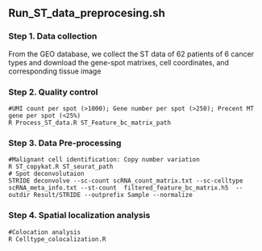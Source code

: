 ## Run_ST_data_preprocesing.sh

### Step 1. Data collection

From the GEO database, we collect the ST data of 62 patients of 6 cancer types and download the gene-spot matrixes, cell coordinates, and corresponding tissue image

### Step 2. Quality control
    #UMI count per spot (>1000); Gene number per spot (>250); Precent MT gene per spot (<25%)
    R Process_ST_data.R ST_Feature_bc_matrix_path
    
### Step 3. Data Pre-processing
    #Malignant cell identification: Copy number variation
    R ST_copykat.R ST_seurat_path
    # Spot deconvolutaion
    STRIDE deconvolve --sc-count scRNA_count_matrix.txt --sc-celltype scRNA_meta_info.txt --st-count  filtered_feature_bc_matrix.h5  --outdir Result/STRIDE --outprefix Sample --normalize

### Step 4. Spatial localization analysis
    #Colocation analysis
    R Celltype_colocalization.R



